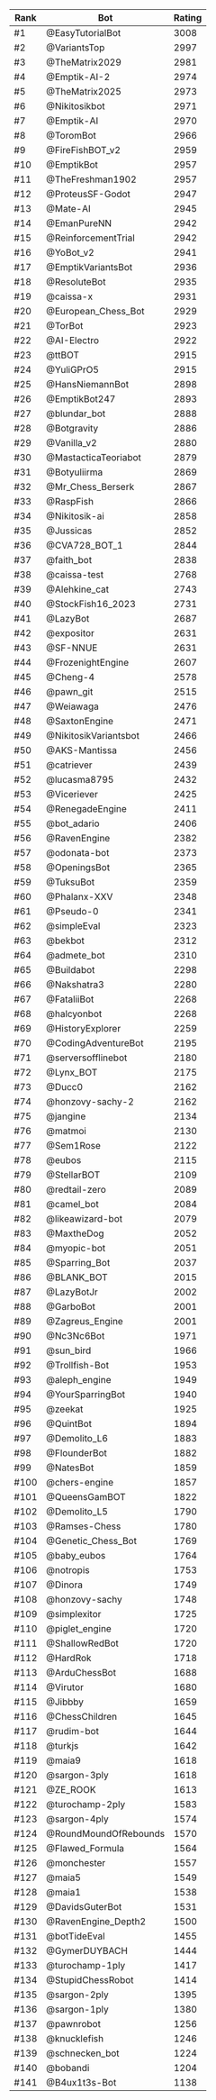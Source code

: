 Rank|Bot|Rating
---|---|---
#1|@EasyTutorialBot|3008
#2|@VariantsTop|2997
#3|@TheMatrix2029|2981
#4|@Emptik-AI-2|2974
#5|@TheMatrix2025|2973
#6|@Nikitosikbot|2971
#7|@Emptik-AI|2970
#8|@ToromBot|2966
#9|@FireFishBOT_v2|2959
#10|@EmptikBot|2957
#11|@TheFreshman1902|2957
#12|@ProteusSF-Godot|2947
#13|@Mate-AI|2945
#14|@EmanPureNN|2942
#15|@ReinforcementTrial|2942
#16|@YoBot_v2|2941
#17|@EmptikVariantsBot|2936
#18|@ResoluteBot|2935
#19|@caissa-x|2931
#20|@European_Chess_Bot|2929
#21|@TorBot|2923
#22|@AI-Electro|2922
#23|@ttBOT|2915
#24|@YuliGPrO5|2915
#25|@HansNiemannBot|2898
#26|@EmptikBot247|2893
#27|@blundar_bot|2888
#28|@Botgravity|2886
#29|@Vanilla_v2|2880
#30|@MastacticaTeoriabot|2879
#31|@Botyuliirma|2869
#32|@Mr_Chess_Berserk|2867
#33|@RaspFish|2866
#34|@Nikitosik-ai|2858
#35|@Jussicas|2852
#36|@CVA728_BOT_1|2844
#37|@faith_bot|2838
#38|@caissa-test|2768
#39|@Alehkine_cat|2743
#40|@StockFish16_2023|2731
#41|@LazyBot|2687
#42|@expositor|2631
#43|@SF-NNUE|2631
#44|@FrozenightEngine|2607
#45|@Cheng-4|2578
#46|@pawn_git|2515
#47|@Weiawaga|2476
#48|@SaxtonEngine|2471
#49|@NikitosikVariantsbot|2466
#50|@AKS-Mantissa|2456
#51|@catriever|2439
#52|@lucasma8795|2432
#53|@Viceriever|2425
#54|@RenegadeEngine|2411
#55|@bot_adario|2406
#56|@RavenEngine|2382
#57|@odonata-bot|2373
#58|@OpeningsBot|2365
#59|@TuksuBot|2359
#60|@Phalanx-XXV|2348
#61|@Pseudo-0|2341
#62|@simpleEval|2323
#63|@bekbot|2312
#64|@admete_bot|2310
#65|@Buildabot|2298
#66|@Nakshatra3|2280
#67|@FataliiBot|2268
#68|@halcyonbot|2268
#69|@HistoryExplorer|2259
#70|@CodingAdventureBot|2195
#71|@serversofflinebot|2180
#72|@Lynx_BOT|2175
#73|@Ducc0|2162
#74|@honzovy-sachy-2|2162
#75|@jangine|2134
#76|@matmoi|2130
#77|@Sem1Rose|2122
#78|@eubos|2115
#79|@StellarBOT|2109
#80|@redtail-zero|2089
#81|@camel_bot|2084
#82|@likeawizard-bot|2079
#83|@MaxtheDog|2052
#84|@myopic-bot|2051
#85|@Sparring_Bot|2037
#86|@BLANK_BOT|2015
#87|@LazyBotJr|2002
#88|@GarboBot|2001
#89|@Zagreus_Engine|2001
#90|@Nc3Nc6Bot|1971
#91|@sun_bird|1966
#92|@Trollfish-Bot|1953
#93|@aleph_engine|1949
#94|@YourSparringBot|1940
#95|@zeekat|1925
#96|@QuintBot|1894
#97|@Demolito_L6|1883
#98|@FlounderBot|1882
#99|@NatesBot|1859
#100|@chers-engine|1857
#101|@QueensGamBOT|1822
#102|@Demolito_L5|1790
#103|@Ramses-Chess|1780
#104|@Genetic_Chess_Bot|1769
#105|@baby_eubos|1764
#106|@notropis|1753
#107|@Dinora|1749
#108|@honzovy-sachy|1748
#109|@simplexitor|1725
#110|@piglet_engine|1720
#111|@ShallowRedBot|1720
#112|@HardRok|1718
#113|@ArduChessBot|1688
#114|@Virutor|1680
#115|@Jibbby|1659
#116|@ChessChildren|1645
#117|@rudim-bot|1644
#118|@turkjs|1642
#119|@maia9|1618
#120|@sargon-3ply|1618
#121|@ZE_ROOK|1613
#122|@turochamp-2ply|1583
#123|@sargon-4ply|1574
#124|@RoundMoundOfRebounds|1570
#125|@Flawed_Formula|1564
#126|@monchester|1557
#127|@maia5|1549
#128|@maia1|1538
#129|@DavidsGuterBot|1531
#130|@RavenEngine_Depth2|1500
#131|@botTideEval|1455
#132|@GymerDUYBACH|1444
#133|@turochamp-1ply|1417
#134|@StupidChessRobot|1414
#135|@sargon-2ply|1395
#136|@sargon-1ply|1380
#137|@pawnrobot|1256
#138|@knucklefish|1246
#139|@schnecken_bot|1224
#140|@bobandi|1204
#141|@B4ux1t3s-Bot|1138
